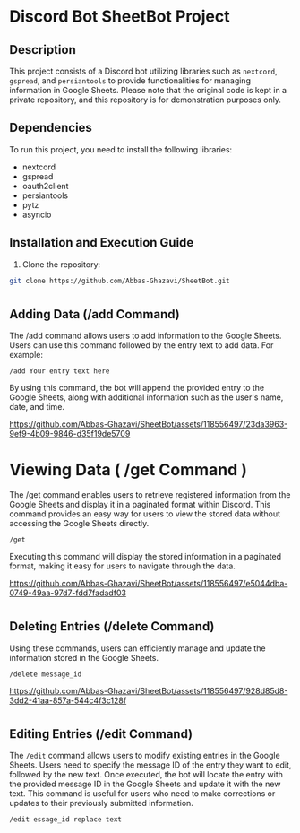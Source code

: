 # Discord Bot SheetBot Project

## Description

This project consists of a Discord bot utilizing libraries such as `nextcord`, `gspread`, and `persiantools` to provide functionalities for managing information in Google Sheets. Please note that the original code is kept in a private repository, and this repository is for demonstration purposes only.

## Dependencies

To run this project, you need to install the following libraries:

- nextcord
- gspread
- oauth2client
- persiantools
- pytz
- asyncio

## Installation and Execution Guide

1. Clone the repository:

```bash
git clone https://github.com/Abbas-Ghazavi/SheetBot.git
```
#

## Adding Data (/add Command)
The /add command allows users to add information to the Google Sheets. Users can use this command followed by the entry text to add data. For example:

``` /add Your entry text here ```

By using this command, the bot will append the provided entry to the Google Sheets, along with additional information such as the user's name, date, and time.

https://github.com/Abbas-Ghazavi/SheetBot/assets/118556497/23da3963-9ef9-4b09-9846-d35f19de5709
#

# Viewing Data ( /get Command )
The /get command enables users to retrieve registered information from the Google Sheets and display it in a paginated format within Discord. This command provides an easy way for users to view the stored data without accessing the Google Sheets directly.

``` /get ```

Executing this command will display the stored information in a paginated format, making it easy for users to navigate through the data.



https://github.com/Abbas-Ghazavi/SheetBot/assets/118556497/e5044dba-0749-49aa-97d7-fdd7fadadf03

#
## Deleting Entries (/delete Command)

Using these commands, users can efficiently manage and update the information stored in the Google Sheets.

``` /delete message_id ```


https://github.com/Abbas-Ghazavi/SheetBot/assets/118556497/928d85d8-3dd2-41aa-857a-544c4f3c128f

#

## Editing Entries (/edit Command)

The `/edit` command allows users to modify existing entries in the Google Sheets. Users need to specify the message ID of the entry they want to edit, followed by the new text. Once executed, the bot will locate the entry with the provided message ID in the Google Sheets and update it with the new text. This command is useful for users who need to make corrections or updates to their previously submitted information.

``` /edit essage_id replace text ```







